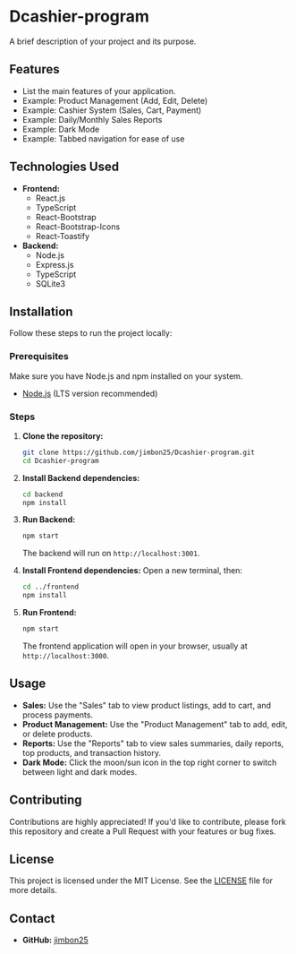 # Dcashier-program

A brief description of your project and its purpose.

## Features

*   List the main features of your application.
*   Example: Product Management (Add, Edit, Delete)
*   Example: Cashier System (Sales, Cart, Payment)
*   Example: Daily/Monthly Sales Reports
*   Example: Dark Mode
*   Example: Tabbed navigation for ease of use

## Technologies Used

*   **Frontend:**
    *   React.js
    *   TypeScript
    *   React-Bootstrap
    *   React-Bootstrap-Icons
    *   React-Toastify
*   **Backend:**
    *   Node.js
    *   Express.js
    *   TypeScript
    *   SQLite3

## Installation

Follow these steps to run the project locally:

### Prerequisites

Make sure you have Node.js and npm installed on your system.

*   [Node.js](https://nodejs.org/) (LTS version recommended)

### Steps

1.  **Clone the repository:**
    ```bash
    git clone https://github.com/jimbon25/Dcashier-program.git
    cd Dcashier-program
    ```

2.  **Install Backend dependencies:**
    ```bash
    cd backend
    npm install
    ```

3.  **Run Backend:**
    ```bash
    npm start
    ```
    The backend will run on `http://localhost:3001`.

4.  **Install Frontend dependencies:**
    Open a new terminal, then:
    ```bash
    cd ../frontend
    npm install
    ```

5.  **Run Frontend:**
    ```bash
    npm start
    ```
    The frontend application will open in your browser, usually at `http://localhost:3000`.

## Usage

*   **Sales:** Use the "Sales" tab to view product listings, add to cart, and process payments.
*   **Product Management:** Use the "Product Management" tab to add, edit, or delete products.
*   **Reports:** Use the "Reports" tab to view sales summaries, daily reports, top products, and transaction history.
*   **Dark Mode:** Click the moon/sun icon in the top right corner to switch between light and dark modes.

## Contributing

Contributions are highly appreciated! If you'd like to contribute, please fork this repository and create a Pull Request with your features or bug fixes.

## License

This project is licensed under the MIT License. See the [LICENSE](LICENSE) file for more details.

## Contact

*   **GitHub:** [jimbon25](https://github.com/jimbon25)
